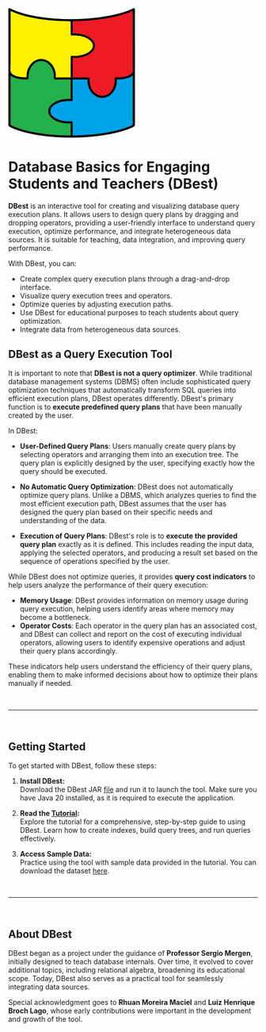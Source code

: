 <img src="./assets/images/dbest-logo2.png" alt="Logo do DBest" width="256">

# Database Basics for Engaging Students and Teachers (DBest)


**DBest** is an interactive tool for creating and visualizing database query execution plans. It allows users to design query plans by dragging and dropping operators, providing a user-friendly interface to understand query execution, optimize performance, and integrate heterogeneous data sources. It is suitable for teaching, data integration, and improving query performance.

With DBest, you can:
- Create complex query execution plans through a drag-and-drop interface.
- Visualize query execution trees and operators.
- Optimize queries by adjusting execution paths.
- Use DBest for educational purposes to teach students about query optimization.
- Integrate data from heterogeneous data sources.


## DBest as a Query Execution Tool

It is important to note that **DBest is not a query optimizer**. While traditional database management systems (DBMS) often include sophisticated query optimization techniques that automatically transform SQL queries into efficient execution plans, DBest operates differently. DBest's primary function is to **execute predefined query plans** that have been manually created by the user.


In DBest:

- **User-Defined Query Plans**: Users manually create query plans by selecting operators and arranging them into an execution tree. The query plan is explicitly designed by the user, specifying exactly how the query should be executed.
  
- **No Automatic Query Optimization**: DBest does not automatically optimize query plans. Unlike a DBMS, which analyzes queries to find the most efficient execution path, DBest assumes that the user has designed the query plan based on their specific needs and understanding of the data. 

- **Execution of Query Plans**: DBest's role is to **execute the provided query plan** exactly as it is defined. This includes reading the input data, applying the selected operators, and producing a result set based on the sequence of operations specified by the user.

While DBest does not optimize queries, it provides **query cost indicators** to help users analyze the performance of their query execution:

<!-- - **Execution Time**: DBest tracks the time it takes to execute each operator and the overall query plan. -->
- **Memory Usage**: DBest provides information on memory usage during query execution, helping users identify areas where memory may become a bottleneck.
- **Operator Costs**: Each operator in the query plan has an associated cost, and DBest can collect and report on the cost of executing individual operators, allowing users to identify expensive operations and adjust their query plans accordingly.

These indicators help users understand the efficiency of their query plans, enabling them to make informed decisions about how to optimize their plans manually if needed.

<br>

---

<br>


## Getting Started

To get started with DBest, follow these steps:

1. **Install DBest:**  
   Download the DBest JAR [file](DBest.jar) and run it to launch the tool. Make sure you have Java 20 installed, as it is required to execute the application.

2. **Read the [Tutorial](tutorial/README.md):**  
   Explore the tutorial for a comprehensive, step-by-step guide to using DBest. Learn how to create indexes, build query trees, and run queries effectively.

3. **Access Sample Data:**  
   Practice using the tool with sample data provided in the tutorial. You can download the dataset [here](data/01a%20-%20tutorial-data.md).

<br>

---

<br>

## About DBest

DBest began as a project under the guidance of **Professor Sergio Mergen**, initially designed to teach database internals. Over time, it evolved to cover additional topics, including relational algebra, broadening its educational scope. Today, DBest also serves as a practical tool for seamlessly integrating data sources.

Special acknowledgment goes to **Rhuan Moreira Maciel** and **Luiz Henrique Broch Lago**, whose early contributions were important in the development and growth of the tool.







